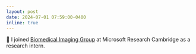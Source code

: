```yaml
---
layout: post
date: 2024-07-01 07:59:00-0400
inline: true
---
```


💼 I joined [Biomedical Imaging Group](https://www.microsoft.com/en-us/research/group/biomedical-imaging/) at Microsoft Research Cambridge as a research intern.